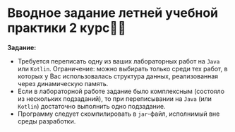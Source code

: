 # Вводное задание летней учебной практики 2 курс:woman_technologist:
**Задание:**<br>
- Требуется переписать одну из ваших лабораторных работ на `Java` или `Kotlin`. Ограничение: можно выбирать только среди тех работ, в которых у Вас использовалась структура данных, реализованная через динамическую память.<br>
- Если в лабораторной работе задание было комплексным (состояло из нескольких подзаданий), то при переписывании на `Java` (или `Kotlin`) достаточно выполнить одно подзадание.<br>
- Программу следует скомпилировать в `jar`-файл, исполнимый вне среды разработки.
</div>
